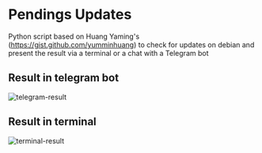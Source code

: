 # Pendings Updates

Python script based on Huang Yaming's (https://gist.github.com/yumminhuang) to check for updates on debian and present the result via a terminal or a chat with a Telegram bot

## Result in telegram bot
![telegram-result](https://user-images.githubusercontent.com/47274495/113078007-ac871800-91a8-11eb-9a4b-db28388e4a4f.jpg)

## Result in terminal
![terminal-result](https://user-images.githubusercontent.com/47274495/113078010-ad1fae80-91a8-11eb-826d-ab48f64459ca.jpg)


